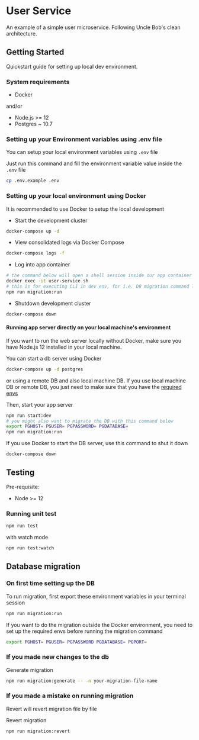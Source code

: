 # User Service

An example of a simple user microservice. Following Uncle Bob's clean architecture.

## Getting Started

Quickstart guide for setting up local dev environment.

### System requirements

- Docker

and/or

- Node.js >= 12
- Postgres ~ 10.7

### Setting up your Environment variables using .env file
You can setup your local environment variables using `.env` file

Just run this command and fill the environment variable value inside the `.env` file

```bash
cp .env.example .env
```

### Setting up your local environment using Docker
It is recommended to use Docker to setup the local development

- Start the development cluster

```bash
docker-compose up -d
```

- View consolidated logs via Docker Compose

```bash
docker-compose logs -f
```

- Log into app container

```bash
# the command below will open a shell session inside our app container
docker exec -it user-service sh
# this is for executing CLI in dev env, for i.e. DB migration command like below
npm run migration:run
```

- Shutdown development cluster

```bash
docker-compose down
```

#### Running app server directly on your local machine's environment
If you want to run the web server locally without Docker, make sure you have Node.js 12 installed in your local machine.

You can start a db server using Docker

```bash
docker-compose up -d postgres
```

or using a remote DB and also local machine DB. If you use local machine DB or remote DB, you just need to make sure that you have the [required envs](#setting-up-your-environment-variables-using-.env-file)

Then, start your app server

```bash
npm run start:dev
# you might also want to migrate the DB with this command below
export PGHOST= PGUSER= PGPASSWORD= PGDATABASE=
npm run migration:run
```

If you use Docker to start the DB server, use this command to shut it down

```bash
docker-compose down
```

## Testing

Pre-requisite:

- Node >= 12

### Running unit test

```bash
npm run test
```

with watch mode

```bash
npm run test:watch
```

## Database migration

### On first time setting up the DB

To run migration, first export these environment variables in your terminal session

```bash
npm run migration:run
```

If you want to do the migration outside the Docker environment, you need to set up the required envs before running the migration command

```bash
export PGHOST= PGUSER= PGPASSWORD PGDATABASE= PGPORT=
```

### If you made new changes to the db

Generate migration

```bash
npm run migration:generate -- -n your-migration-file-name
```

### If you made a mistake on running migration

Revert will revert migration file by file

Revert migration

```bash
npm run migration:revert
```
